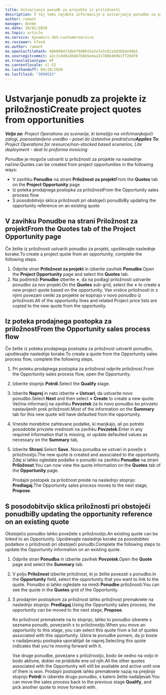 ```yaml
---
title: Ustvarjanje ponudb za projekte iz priložnosti
description: V tej temi najdete informacije o ustvarjanju ponudbe za projekt iz priložnosti.
author: rumant
manager: Annbe
ms.date: 10/01/2020
ms.topic: article
ms.service: dynamics-365-customerservice
ms.reviewer: kfend
ms.author: rumant
ms.openlocfilehash: 606098473db479d0015e3a7a3c01a3d3b6de9db1
ms.sourcegitcommit: a2c3cd49a3b667b8b5edaa31788b4b9b1f728d78
ms.translationtype: HT
ms.contentlocale: sl-SI
ms.lasthandoff: 09/28/2020
ms.locfileid: "3898552"
---
```

# <a name="create-project-quotes-from-opportunities"></a><span data-ttu-id="bbc5f-103">Ustvarjanje ponudb za projekte iz priložnosti</span><span class="sxs-lookup"><span data-stu-id="bbc5f-103">Create project quotes from opportunities</span></span>

<span data-ttu-id="bbc5f-104">_**Velja za:** Project Operations za scenarije, ki temeljijo na virih/manjkajoči zalogi, poenostavljeno uvedbo – posel do izstavitve predračuna_</span><span class="sxs-lookup"><span data-stu-id="bbc5f-104">_**Applies To:** Project Operations for resource/non-stocked based scenarios, Lite deployment - deal to proforma invoicing_</span></span>

<span data-ttu-id="bbc5f-105">Ponudbe je mogoče ustvariti iz priložnosti za projekte na naslednje načine:</span><span class="sxs-lookup"><span data-stu-id="bbc5f-105">Quotes can be created from project opportunities in the following ways:</span></span>

- <span data-ttu-id="bbc5f-106">V zavihku **Ponudbe** na strani **Priložnost za projekt**</span><span class="sxs-lookup"><span data-stu-id="bbc5f-106">From the **Quotes** tab on the **Project Opportunity** page</span></span>
- <span data-ttu-id="bbc5f-107">Iz poteka prodajnega postopka za priložnost</span><span class="sxs-lookup"><span data-stu-id="bbc5f-107">From the Opportunity sales process flow</span></span>
- <span data-ttu-id="bbc5f-108">S posodobitvijo sklica priložnosti pri obstoječi ponudbi</span><span class="sxs-lookup"><span data-stu-id="bbc5f-108">By updating the opportunity reference on an existing quote</span></span>

## <a name="from-the-quotes-tab-of-the-project-opportunity-page"></a><span data-ttu-id="bbc5f-109">V zavihku Ponudbe na strani Priložnost za projekt</span><span class="sxs-lookup"><span data-stu-id="bbc5f-109">From the Quotes tab of the Project Opportunity page</span></span>

<span data-ttu-id="bbc5f-110">Če želite iz priložnosti ustvariti ponudbo za projekt, upoštevajte naslednje korake.</span><span class="sxs-lookup"><span data-stu-id="bbc5f-110">To create a project quote from an opportunity, complete the following steps.</span></span>

1. <span data-ttu-id="bbc5f-111">Odprite stran **Priložnost za projekt** in izberite zavihek **Ponudbe**.</span><span class="sxs-lookup"><span data-stu-id="bbc5f-111">Open the **Project Opportunity** page and select the **Quotes** tab.</span></span> 
2. <span data-ttu-id="bbc5f-112">Na podmreži **Ponudbe** izberite **+**, da na podlagi priložnosti ustvarite ponudbo za nov projekt.</span><span class="sxs-lookup"><span data-stu-id="bbc5f-112">On the **Quotes** sub-grid, select the **+** to create a new project quote based on the opportunity.</span></span> <span data-ttu-id="bbc5f-113">Vse vrstice priložnosti in z njimi povezani ceniki za projekte se kopirajo v novo ponudbo iz priložnosti.</span><span class="sxs-lookup"><span data-stu-id="bbc5f-113">All of the opportunity lines and related Project price lists are copied to the new quote from the opportunity.</span></span>

## <a name="from-the-opportunity-sales-process-flow"></a><span data-ttu-id="bbc5f-114">Iz poteka prodajnega postopka za priložnost</span><span class="sxs-lookup"><span data-stu-id="bbc5f-114">From the Opportunity sales process flow</span></span>

<span data-ttu-id="bbc5f-115">Če želite iz poteka prodajnega postopka za priložnost ustvariti ponudbo, upoštevajte naslednje korake.</span><span class="sxs-lookup"><span data-stu-id="bbc5f-115">To create a quote from the Opportunity sales process flow, complete the following steps.</span></span>

1. <span data-ttu-id="bbc5f-116">Pri poteku prodajnega postopka za priložnost odprite priložnost.</span><span class="sxs-lookup"><span data-stu-id="bbc5f-116">From the Opportunity sales process flow, open the Opportunity.</span></span>
2. <span data-ttu-id="bbc5f-117">Izberite stopnjo **Potrdi**.</span><span class="sxs-lookup"><span data-stu-id="bbc5f-117">Select the **Qualify** stage.</span></span> 
3. <span data-ttu-id="bbc5f-118">Izberite **Naprej** in nato izberite **+ Ustvari**, da ustvarite novo ponudbo.</span><span class="sxs-lookup"><span data-stu-id="bbc5f-118">Select **Next** and then select **+ Create** to create a new quote.</span></span> <span data-ttu-id="bbc5f-119">Večina informacij na zavihku **Povzetek** za to novo ponudbo bo privzeto nastavljenih prek priložnosti.</span><span class="sxs-lookup"><span data-stu-id="bbc5f-119">Most of the information on the **Summary** tab for this new quote will have defaulted from the opportunity.</span></span> 
4. <span data-ttu-id="bbc5f-120">Vnesite morebitne zahtevane podatke, ki manjkajo, ali po potrebi posodobite privzete vrednosti na zavihku **Povzetek**.</span><span class="sxs-lookup"><span data-stu-id="bbc5f-120">Enter in any required information that is missing, or update defaulted values as necessary on the **Summary** tab,</span></span>
5. <span data-ttu-id="bbc5f-121">Izberite **Shrani**.</span><span class="sxs-lookup"><span data-stu-id="bbc5f-121">Select **Save**.</span></span> <span data-ttu-id="bbc5f-122">Nova ponudba se ustvari in poveže s priložnostjo.</span><span class="sxs-lookup"><span data-stu-id="bbc5f-122">The new quote is created and associated to the opportunity.</span></span> <span data-ttu-id="bbc5f-123">Zdaj si lahko ogledate podatke o ponudbi na zavihku **Ponudbe** na strani **Priložnost**.</span><span class="sxs-lookup"><span data-stu-id="bbc5f-123">You can now view the quote information on the **Quotes** tab of the **Opportunity** page.</span></span> 

   <span data-ttu-id="bbc5f-124">Prodajni postopek za priložnost preide na naslednjo stopnjo: **Predlagaj**.</span><span class="sxs-lookup"><span data-stu-id="bbc5f-124">The Opportunity sales process moves to the next stage, **Propose**.</span></span>


## <a name="by-updating-the-opportunity-reference-on-an-existing-quote"></a><span data-ttu-id="bbc5f-125">S posodobitvijo sklica priložnosti pri obstoječi ponudbi</span><span class="sxs-lookup"><span data-stu-id="bbc5f-125">By updating the opportunity reference on an existing quote</span></span>

<span data-ttu-id="bbc5f-126">Obstoječo ponudbo lahko povežete s priložnostjo.</span><span class="sxs-lookup"><span data-stu-id="bbc5f-126">An existing quote can be linked to an Opportunity.</span></span> <span data-ttu-id="bbc5f-127">Upoštevajte naslednje korake za posodobitev podatkov o priložnosti pri obstoječi ponudbi.</span><span class="sxs-lookup"><span data-stu-id="bbc5f-127">Complete the following steps to update the Opportunity information on an existing quote.</span></span>

1. <span data-ttu-id="bbc5f-128">Odprite stran **Ponudba** in izberite zavihek **Povzetek**.</span><span class="sxs-lookup"><span data-stu-id="bbc5f-128">Open the **Quote** page and select the **Summary** tab.</span></span>
2. <span data-ttu-id="bbc5f-129">V polju **Priložnost** izberite priložnost, ki jo želite povezati s ponudbo.</span><span class="sxs-lookup"><span data-stu-id="bbc5f-129">In the **Opportunity** field, select the opportunity that you want to link to the quote.</span></span> <span data-ttu-id="bbc5f-130">Ponudbo si lahko ogledate na mreži **Ponudbe** priložnosti.</span><span class="sxs-lookup"><span data-stu-id="bbc5f-130">You can see the quote in the **Quotes** grid of the Opportunity.</span></span> 
3. <span data-ttu-id="bbc5f-131">S prodajnim postopkom za priložnost lahko priložnost premaknete na naslednjo stopnjo: **Predlagaj**.</span><span class="sxs-lookup"><span data-stu-id="bbc5f-131">Using the Opportunity sales process, the opportunity can be moved to the next stage, **Propose**.</span></span> 

   <span data-ttu-id="bbc5f-132">Ko priložnost premaknete na to stopnjo, lahko to ponudbo izberete s seznama ponudb, povezanih s to priložnostjo.</span><span class="sxs-lookup"><span data-stu-id="bbc5f-132">When you move an opportunity to this stage, you can select this quote from a list of quotes associated with this opportunity.</span></span> <span data-ttu-id="bbc5f-133">Izbira te ponudbe pomeni, da jo boste v nadaljevanju postopka uporabljali še naprej.</span><span class="sxs-lookup"><span data-stu-id="bbc5f-133">Selecting this quote indicates that you're moving forward with it.</span></span>

   <span data-ttu-id="bbc5f-134">Vse druge ponudbe, povezane s priložnostjo, bodo še vedno na voljo in bodo aktivne, dokler ne pridobite ene od njih.</span><span class="sxs-lookup"><span data-stu-id="bbc5f-134">All the other quotes associated with the Opportunity will still be available and active until one of them is won.</span></span> <span data-ttu-id="bbc5f-135">Prodajni postopek lahko premaknete nazaj na prejšnjo stopnjo **Potrdi** in izberete drugo ponudbo, s katero želite nadaljevati.</span><span class="sxs-lookup"><span data-stu-id="bbc5f-135">You can move the sales process back to the previous stage **Qualify**, and pick another quote to move forward with.</span></span>
